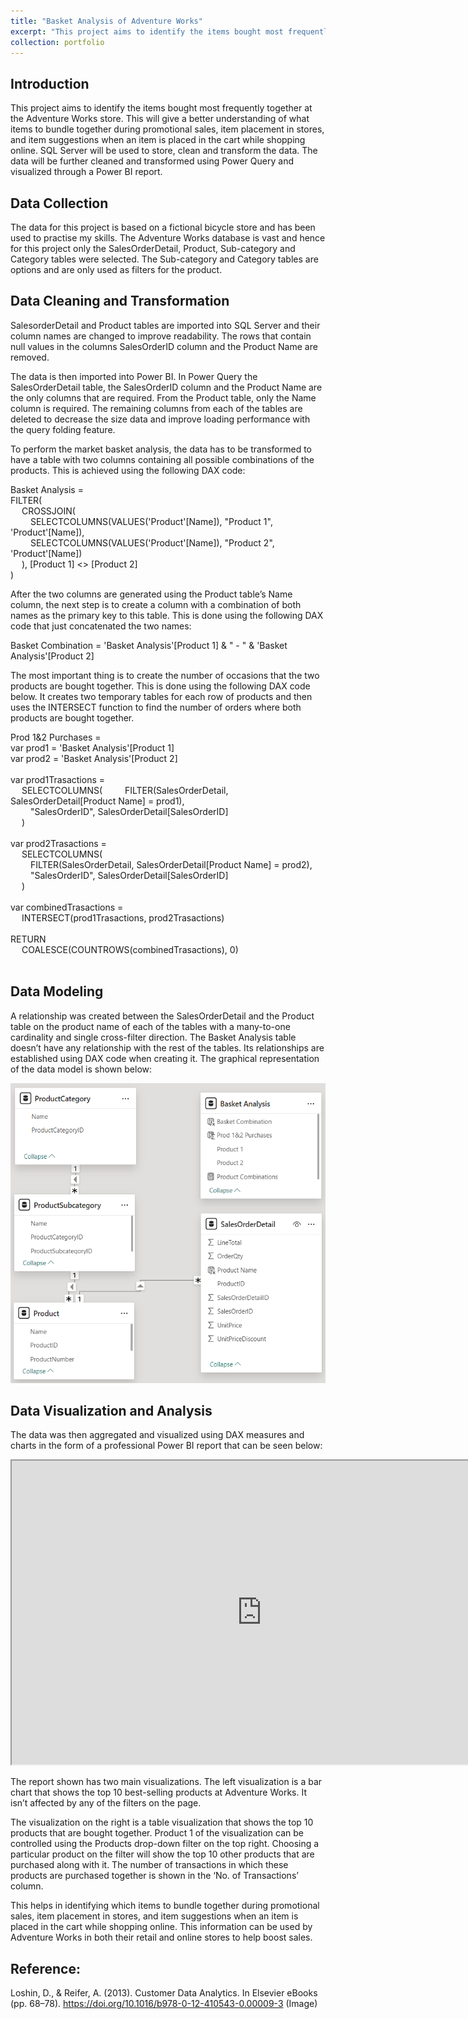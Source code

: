 ```yaml
---
title: "Basket Analysis of Adventure Works"
excerpt: "This project aims to identify the items bought most frequently together at the Adventure Works store. <br/><img src='/images/Basket-Main.jpg' width='800' height='480' frameborder="2">"
collection: portfolio
---
```


Introduction
------
This project aims to identify the items bought most frequently together at the Adventure Works store. This will give a better understanding of what items to bundle together during promotional sales, item placement in stores, and item suggestions when an item is placed in the cart while shopping online. SQL Server will be used to store, clean and transform the data. The data will be further cleaned and transformed using Power Query and visualized through a Power BI report.

Data Collection
------
The data for this project is based on a fictional bicycle store and has been used to practise my skills. The Adventure Works database is vast and hence for this project only the SalesOrderDetail, Product, Sub-category and Category tables were selected. The Sub-category and Category tables are options and are only used as filters for the product. 

Data Cleaning and Transformation
------
SalesorderDetail and Product tables are imported into SQL Server and their column names are changed to improve readability. The rows that contain null values in the columns SalesOrderID column and the Product Name are removed.

The data is then imported into Power BI. In Power Query the SalesOrderDetail table, the SalesOrderID column and the Product Name are the only columns that are required. From the Product table, only the Name column is required. The remaining columns from each of the tables are deleted to decrease the size data and improve loading performance with the query folding feature.

To perform the market basket analysis, the data has to be transformed to have a table with two columns containing all possible combinations of the products. This is achieved using the following DAX code:

Basket Analysis =<br/>
FILTER(<br/>
&emsp;    CROSSJOIN(<br/>
&emsp;&emsp;        SELECTCOLUMNS(VALUES('Product'[Name]), "Product 1", 'Product'[Name]),<br/>
&emsp;&emsp;        SELECTCOLUMNS(VALUES('Product'[Name]), "Product 2", 'Product'[Name])<br/>
&emsp;        ), [Product 1] <> [Product 2]<br/>
)<br/>


After the two columns are generated using the Product table’s Name column, the next step is to create a column with a combination of both names as the primary key to this table. This is done using the following DAX code that just concatenated the two names: 

Basket Combination = 'Basket Analysis'[Product 1] & " - " & 'Basket Analysis'[Product 2]

The most important thing is to create the number of occasions that the two products are bought together. This is done using the following DAX code below. It creates two temporary tables for each row of products and then uses the INTERSECT function to find the number of orders where both products are bought together.

Prod 1&2 Purchases =<br/>
var prod1 = 'Basket Analysis'[Product 1]<br/>
var prod2 = 'Basket Analysis'[Product 2]<br/>
<br/>
var prod1Trasactions =<br/>
&emsp;    SELECTCOLUMNS(
&emsp;&emsp;        FILTER(SalesOrderDetail, SalesOrderDetail[Product Name] = prod1),<br/>
&emsp;&emsp;        "SalesOrderID", SalesOrderDetail[SalesOrderID]<br/>
&emsp;    )<br/>
<br/>
var prod2Trasactions =<br/>
&emsp;    SELECTCOLUMNS(<br/>
&emsp;&emsp;        FILTER(SalesOrderDetail, SalesOrderDetail[Product Name] = prod2),<br/>
&emsp;&emsp;        "SalesOrderID", SalesOrderDetail[SalesOrderID]<br/>
&emsp;   )<br/>
<br/>
var combinedTrasactions =<br/>
&emsp;    INTERSECT(prod1Trasactions, prod2Trasactions)<br/>
<br/>
RETURN<br/>
&emsp;    COALESCE(COUNTROWS(combinedTrasactions), 0)<br/>
<br/>

Data Modeling
------
A relationship was created between the SalesOrderDetail and the Product table on the product name of each of the tables with a many-to-one cardinality and single cross-filter direction. The Basket Analysis table doesn’t have any relationship with the rest of the tables. Its relationships are established using DAX code when creating it. The graphical representation of the data model is shown below:


<img src='/images/Basket-Analysis-Model.png' width='800' height='480'>


Data Visualization and Analysis
------
The data was then aggregated and visualized using DAX measures and charts in the form of a professional Power BI report that can be seen below:

<iframe title="AdventureWorks_Basket_Analysis" width="800" height="486" src="https://app.powerbi.com/view?r=eyJrIjoiNDI2OTU2YTYtYzQyZS00ZjBlLWFmYjktYTQ4ZGM3ZTY0NDNmIiwidCI6ImE4ZTcxNmQwLWE5ZDItNGIyYi1iMWUyLTM3MTE1MDVmZWIyZSJ9" frameborder="1" allowFullScreen="true"></iframe>

The report shown has two main visualizations. The left visualization is a bar chart that shows the top 10 best-selling products at Adventure Works. It isn’t affected by any of the filters on the page.

The visualization on the right is a table visualization that shows the top 10 products that are bought together. Product 1 of the visualization can be controlled using the Products drop-down filter on the top right. Choosing a particular product on the filter will show the top 10 other products that are purchased along with it. The number of transactions in which these products are purchased together is shown in the ‘No. of Transactions’ column.

This helps in identifying which items to bundle together during promotional sales, item placement in stores, and item suggestions when an item is placed in the cart while shopping online. This information can be used by Adventure Works in both their retail and online stores to help boost sales.

Reference:
------
Loshin, D., & Reifer, A. (2013). Customer Data Analytics. In Elsevier eBooks (pp. 68–78). https://doi.org/10.1016/b978-0-12-410543-0.00009-3 (Image)



